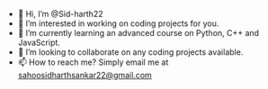 - 👋 Hi, I’m @Sid-harth22
- 👀 I’m interested in working on coding projects for you.
- 🌱 I’m currently learning an advanced course on Python, C++ and JavaScript.
- 💞️ I’m looking to collaborate on any coding projects available.
- 📫 How to reach me? Simply email me at sahoosidharthsankar22@gmail.com

<!---
Sid-harth22/Sid-harth22 is a ✨ special ✨ repository because its `README.md` (this file) appears on your GitHub profile.
You can click the Preview link to take a look at your changes.
--->
